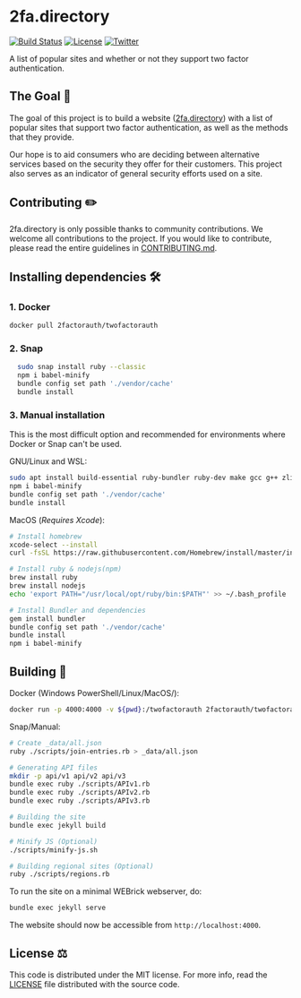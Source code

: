 # 2fa.directory

[![Build Status](https://img.shields.io/github/workflow/status/2factorauth/twofactorauth/Repository%20builds%20and%20tests?style=for-the-badge)][build_status]
[![License](https://img.shields.io/badge/license-mit-9A0F2D.svg?style=for-the-badge)][license]
[![Twitter](https://img.shields.io/badge/Twitter-@2faorg-1DA1F2.svg?style=for-the-badge&logo=twitter)][twitter]

A list of popular sites and whether or not they support two factor authentication.

## The Goal :goal_net:

The goal of this project is to build a website ([2fa.directory][site_url]) with a list of popular sites that support
two factor authentication, as well as the methods that they provide.

Our hope is to aid consumers who are deciding between alternative services based on the security they
offer for their customers. This project also serves as an indicator of general security efforts used on a site.

## Contributing :pencil2:

2fa.directory is only possible thanks to community contributions. We welcome all contributions to the project.
If you would like to contribute, please read the entire guidelines in
[CONTRIBUTING.md][contrib].

## Installing dependencies :hammer_and_wrench:

### 1. Docker

```BASH
docker pull 2factorauth/twofactorauth
```

### 2. Snap

```bash
  sudo snap install ruby --classic
  npm i babel-minify
  bundle config set path './vendor/cache'
  bundle install
```

### 3. Manual installation

This is the most difficult option and recommended for environments where Docker or Snap can't be used.

GNU/Linux and WSL:

```bash
sudo apt install build-essential ruby-bundler ruby-dev make gcc g++ zlib1g-dev npm
npm i babel-minify
bundle config set path './vendor/cache'
bundle install
```

MacOS (_Requires Xcode_):

```bash
# Install homebrew
xcode-select --install
curl -fsSL https://raw.githubusercontent.com/Homebrew/install/master/install.sh

# Install ruby & nodejs(npm)
brew install ruby
brew install nodejs
echo 'export PATH="/usr/local/opt/ruby/bin:$PATH"' >> ~/.bash_profile

# Install Bundler and dependencies
gem install bundler
bundle config set path './vendor/cache'
bundle install
npm i babel-minify
```

## Building :running:

Docker (Windows PowerShell/Linux/MacOS/):

```BASH
docker run -p 4000:4000 -v ${pwd}:/twofactorauth 2factorauth/twofactorauth
```

Snap/Manual:

```bash
# Create _data/all.json
ruby ./scripts/join-entries.rb > _data/all.json

# Generating API files
mkdir -p api/v1 api/v2 api/v3
bundle exec ruby ./scripts/APIv1.rb
bundle exec ruby ./scripts/APIv2.rb
bundle exec ruby ./scripts/APIv3.rb

# Building the site
bundle exec jekyll build

# Minify JS (Optional)
./scripts/minify-js.sh

# Building regional sites (Optional)
ruby ./scripts/regions.rb
```

To run the site on a minimal WEBrick webserver, do:

```BASH
bundle exec jekyll serve
```

The website should now be accessible from `http://localhost:4000`.

## License :balance_scale:

This code is distributed under the MIT license. For more info, read the
[LICENSE][license] file distributed with the source code.

[build_status]: https://github.com/2factorauth/twofactorauth/actions
[license]: /LICENSE.md
[gitter]: https://gitter.im/2factorauth/twofactorauth
[twitter]: https://twitter.com/2faorg
[site_url]: https://2fa.directory
[contrib]: /CONTRIBUTING.md
[jekyll]: https://jekyllrb.com/
[pages-gem]: https://github.com/github/pages-gem
[docker]: https://www.docker.com/
